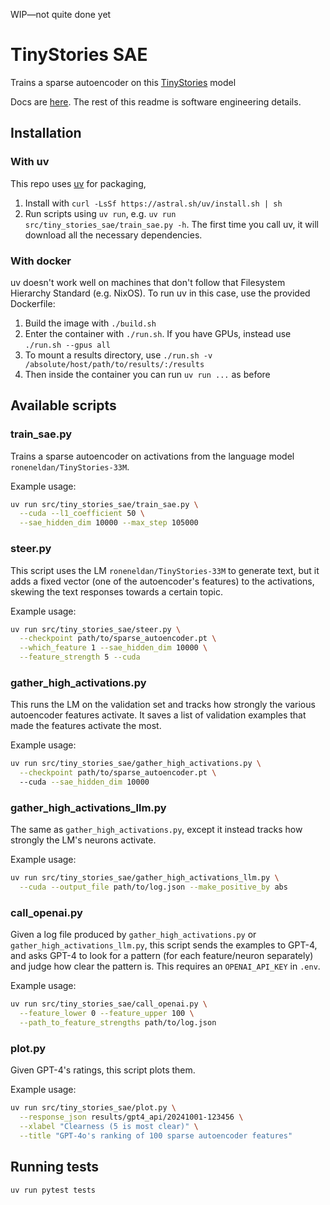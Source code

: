 WIP—not quite done yet

# TinyStories SAE

Trains a sparse autoencoder on this [TinyStories](https://huggingface.co/roneneldan/TinyStories-33M) model

Docs are [here](https://sae.ehrenborg.dev/).
The rest of this readme is software engineering details.

## Installation

### With uv

This repo uses [uv](https://github.com/astral-sh/uv) for packaging,

1. Install with `curl -LsSf https://astral.sh/uv/install.sh | sh`
1. Run scripts using `uv run`, e.g. `uv run src/tiny_stories_sae/train_sae.py -h`.
   The first time you call uv, it will download all the necessary dependencies.

### With docker

uv doesn't work well on machines that don't follow that Filesystem Hierarchy Standard (e.g. NixOS).
To run uv in this case, use the provided Dockerfile:

1. Build the image with `./build.sh`
1. Enter the container with `./run.sh`. If you have GPUs, instead use `./run.sh --gpus all`
1. To mount a results directory, use `./run.sh -v /absolute/host/path/to/results/:/results`
1. Then inside the container you can run `uv run ...` as before

## Available scripts

### train_sae.py

Trains a sparse autoencoder
on activations from the language model `roneneldan/TinyStories-33M`.

Example usage:

```bash
uv run src/tiny_stories_sae/train_sae.py \
  --cuda --l1_coefficient 50 \
  --sae_hidden_dim 10000 --max_step 105000
```

### steer.py

This script uses the LM `roneneldan/TinyStories-33M` to generate text,
but it adds a fixed vector (one of the autoencoder's features)
to the activations,
skewing the text responses towards a certain topic.

Example usage:

```bash
uv run src/tiny_stories_sae/steer.py \
  --checkpoint path/to/sparse_autoencoder.pt \
  --which_feature 1 --sae_hidden_dim 10000 \
  --feature_strength 5 --cuda
```

### gather_high_activations.py

This runs the LM on the validation set
and tracks how strongly the various
autoencoder features activate.
It saves a list of validation examples
that made the features activate the most.

Example usage:

```bash
uv run src/tiny_stories_sae/gather_high_activations.py \
  --checkpoint path/to/sparse_autoencoder.pt \ 
  --cuda --sae_hidden_dim 10000 
```

### gather_high_activations_llm.py

The same as `gather_high_activations.py`,
except it instead tracks how strongly
the LM's neurons activate.

Example usage:

```bash
uv run src/tiny_stories_sae/gather_high_activations_llm.py \
  --cuda --output_file path/to/log.json --make_positive_by abs
```

### call_openai.py

Given a log file produced by
`gather_high_activations.py` or `gather_high_activations_llm.py`,
this script sends the examples to GPT-4,
and asks GPT-4 to look for a pattern
(for each feature/neuron separately)
and judge how clear the pattern is.
This requires an `OPENAI_API_KEY` in `.env`.

Example usage:

```bash
uv run src/tiny_stories_sae/call_openai.py \
  --feature_lower 0 --feature_upper 100 \
  --path_to_feature_strengths path/to/log.json
```

### plot.py

Given GPT-4's ratings, this script plots them.

Example usage:

```bash
uv run src/tiny_stories_sae/plot.py \
  --response_json results/gpt4_api/20241001-123456 \
  --xlabel "Clearness (5 is most clear)" \
  --title "GPT-4o's ranking of 100 sparse autoencoder features"
```

## Running tests

`uv run pytest tests`
